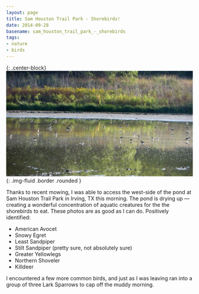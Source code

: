 ```yaml
---
layout: page
title: Sam Houston Trail Park - Shorebirds!
date: 2014-09-28
basename: sam_houston_trail_park_-_shorebirds
tags:
- nature
- birds
---
```


{: .center-block}
![shorebirds at Sam Houston park](/images/shorebirdsSamHouston.JPG){: .img-fluid .border .rounded }


Thanks to recent mowing, I was able to access the west-side of the pond at Sam
Houston Trail Park in Irving, TX this morning. The pond is drying up &mdash;
creating a wonderful concentration of aquatic creatures for the the shorebirds
to eat. These photos are as good as I can do. Positively identified:

* American Avocet
* Snowy Egret
* Least Sandpiper
* Stilt Sandpiper (pretty sure, not absolutely sure)
* Greater Yellowlegs
* Northern Shoveler
* Killdeer

I encountered a few more common birds, and just as I was leaving ran into a
group of three Lark Sparrows to cap off the muddy morning.
